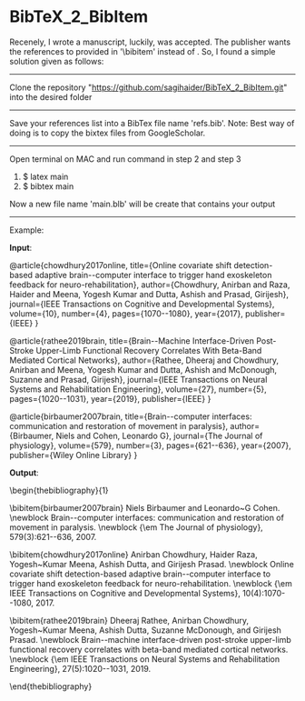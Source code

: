 # BibTeX_2_BibItem

Recenely, I wrote a manuscript, luckily, was accepted. The publisher wants the references to provided in '\bibitem' instead of <BibTeX>. So, I found a simple solution given as follows:

***

Clone the repository "https://github.com/sagihaider/BibTeX_2_BibItem.git" into the desired folder

*** 

Save your references list into a BibTex file name 'refs.bib'. Note: Best way of doing is to copy the bixtex files from GoogleScholar.

*** 

Open terminal on MAC and run command in step 2 and step 3

1. $ latex main
2. $ bibtex main

Now a new file name 'main.blb' will be create that contains your output

*** 
Example:

**Input**: 

@article{chowdhury2017online,
  title={Online covariate shift detection-based adaptive brain--computer interface to trigger hand exoskeleton feedback for neuro-rehabilitation},
  author={Chowdhury, Anirban and Raza, Haider and Meena, Yogesh Kumar and Dutta, Ashish and Prasad, Girijesh},
  journal={IEEE Transactions on Cognitive and Developmental Systems},
  volume={10},
  number={4},
  pages={1070--1080},
  year={2017},
  publisher={IEEE}
}


@article{rathee2019brain,
  title={Brain--Machine Interface-Driven Post-Stroke Upper-Limb Functional Recovery Correlates With Beta-Band Mediated Cortical Networks},
  author={Rathee, Dheeraj and Chowdhury, Anirban and Meena, Yogesh Kumar and Dutta, Ashish and McDonough, Suzanne and Prasad, Girijesh},
  journal={IEEE Transactions on Neural Systems and Rehabilitation Engineering},
  volume={27},
  number={5},
  pages={1020--1031},
  year={2019},
  publisher={IEEE}
}

@article{birbaumer2007brain,
  title={Brain--computer interfaces: communication and restoration of movement in paralysis},
  author={Birbaumer, Niels and Cohen, Leonardo G},
  journal={The Journal of physiology},
  volume={579},
  number={3},
  pages={621--636},
  year={2007},
  publisher={Wiley Online Library}
}

**Output**:

\begin{thebibliography}{1}

\bibitem{birbaumer2007brain}
Niels Birbaumer and Leonardo~G Cohen.
\newblock Brain--computer interfaces: communication and restoration of movement
  in paralysis.
\newblock {\em The Journal of physiology}, 579(3):621--636, 2007.

\bibitem{chowdhury2017online}
Anirban Chowdhury, Haider Raza, Yogesh~Kumar Meena, Ashish Dutta, and Girijesh
  Prasad.
\newblock Online covariate shift detection-based adaptive brain--computer
  interface to trigger hand exoskeleton feedback for neuro-rehabilitation.
\newblock {\em IEEE Transactions on Cognitive and Developmental Systems},
  10(4):1070--1080, 2017.

\bibitem{rathee2019brain}
Dheeraj Rathee, Anirban Chowdhury, Yogesh~Kumar Meena, Ashish Dutta, Suzanne
  McDonough, and Girijesh Prasad.
\newblock Brain--machine interface-driven post-stroke upper-limb functional
  recovery correlates with beta-band mediated cortical networks.
\newblock {\em IEEE Transactions on Neural Systems and Rehabilitation
  Engineering}, 27(5):1020--1031, 2019.

\end{thebibliography}

